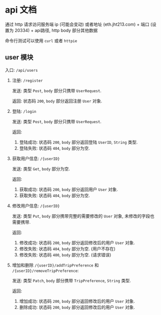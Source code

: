 # api 文档

通过 http 请求访问服务端 ip (可能会变动) 或者地址 (eth.jht213.com) + 端口 (设置为 20334) + api路径, http body 部分其他数据

命令行测试可以使用 `curl` 或者 `httpie`

## user 模块

入口: `/api/users`

1. 注册: `/register`

    发送: 类型 `Post`, `body` 部分只携带 `UserRequest`.

    返回: 状态码 `200`, `body` 部分返回注册 `User` 对象.

2. 登陆: `/login`

    发送: 类型 `Post`, `body` 部分只携带 `UserRequest`.

    返回:
    1. 登陆成功: 状态码 `200`, `body` 部分返回登陆 `UserID`, `String` 类型.
    2. 登陆失败: 状态码 `404`, `body` 部分为空.

3. 获取用户信息: `/{userID}`

    发送: 类型 `Get`, `body` 部分为空.

    返回:
    1. 获取成功: 状态码 `200`, `body` 部分返回用户 `User` 对象.
    2. 获取失败: 状态码 `404`, `body` 部分为空.

4. 修改用户信息: `/{userID}`

    发送: 类型 `Put`, `body` 部分携带完整的需要修改的 `User` 对象, 未修改的字段也需要携带.

    返回:
    1. 修改成功: 状态码 `200`, `body` 部分返回修改后的用户 `User` 对象.
    2. 修改失败: 状态码 `404`, `body` 部分为空. (用户不存在)
    3. 修改失败: 状态码 `400`, `body` 部分为空. (请求错误)

5. 增加和删除 `/{userID}/addTripPreference` 和 `/{userID}/removeTripPreference`:

    发送: 类型 `Patch`, `body` 部分携带 `TripPreference`, `String` 类型.

    返回:
    1. 增加成功: 状态码 `200`, `body` 部分返回修改后的用户 `User` 对象.
    2. 删除成功: 状态码 `200`, `body` 部分返回修改后的用户 `User` 对象.
